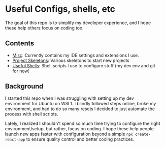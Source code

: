 # Useful Configs, shells, etc

The goal of this repo is to simplify my developer experience, and I hope these help others focus on coding too.

## Contents

- [Misc](https://github.com/Asduveneck/Useful_shells_configs_bootstraps/tree/master/Misc): Currently contains my IDE settings and extensions I use.
- [Project Skeletons](https://github.com/Asduveneck/Useful_shells_configs_bootstraps/tree/master/Project_skeletons): Various skeletons to start new projects
- [Useful Shells](https://github.com/Asduveneck/Useful_shells_configs_bootstraps/tree/master/Useful_shells): Shell scripts I use to configure stuff (my dev env and git for now)

## Background

I started this repo when I was struggling with setting up my dev environment for Ubuntu on WSL1. I blindly followed steps online, broke my environment, and had to do so many resets I decided to just automate the process with shell scripts.

Lately, I realized I shouldn't spend so much time trying to configure the right environment/setup, but rather, focus on coding. I hope these help people launch new apps faster with configuration beyond a simple `npx create-react-app` to ensure quality control and better coding practices.
